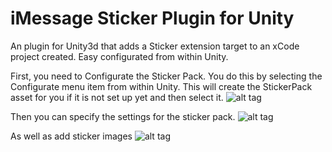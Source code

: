 # iMessage Sticker Plugin for Unity
An plugin for Unity3d that adds a Sticker extension target to an xCode project created. Easy configurated from within Unity.

First, you need to Configurate the Sticker Pack.
You do this by selecting the Configurate menu item from within Unity.
This will create the StickerPack asset for you if it is not set up yet and then select it.
![alt tag](https://raw.githubusercontent.com/agens-no/iMessageStickerUnity/master/meta/Configurate.png)

Then you can specify the settings for the sticker pack.
![alt tag](https://raw.githubusercontent.com/agens-no/iMessageStickerUnity/master/meta/StickerPackAsset.png)

As well as add sticker images
![alt tag](https://raw.githubusercontent.com/agens-no/iMessageStickerUnity/master/meta/AddingStickers.png)
